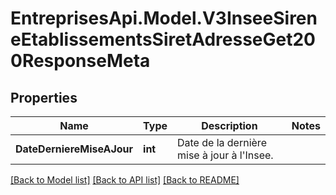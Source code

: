 # EntreprisesApi.Model.V3InseeSireneEtablissementsSiretAdresseGet200ResponseMeta

## Properties

Name | Type | Description | Notes
------------ | ------------- | ------------- | -------------
**DateDerniereMiseAJour** | **int** | Date de la dernière mise à jour à l&#39;Insee. | 

[[Back to Model list]](../README.md#documentation-for-models) [[Back to API list]](../README.md#documentation-for-api-endpoints) [[Back to README]](../README.md)

